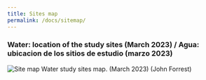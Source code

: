 ```yaml
---
title: Sites map
permalink: /docs/sitemap/
---
```



### Water: location of the study sites (March 2023) / Agua: ubicacion de los sitios de estudio (marzo 2023)


![Site map](/assets/site-network/sitemap/AllsitesMarch2023.JPG)
Water study sites map.  (March 2023) (John Forrest)


